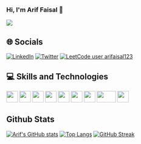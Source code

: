 ### Hi, I'm Arif Faisal 👋
![](https://komarev.com/ghpvc/?username=arifaisal123)

## 🌐 Socials
[![LinkedIn](https://img.shields.io/badge/LinkedIn-%230077B5.svg?logo=linkedin&logoColor=white)](https://www.linkedin.com/in/arifaisal123) [![Twitter](https://img.shields.io/badge/Twitter-%231DA1F2.svg?logo=Twitter&logoColor=white)](https://twitter.com/faisalcodes123) [![LeetCode user arifaisal123](https://img.shields.io/badge/dynamic/json?style=flat&labelColor=black&color=%23ffa116&label=Leetcode&query=solvedOverTotal&url=https%3A%2F%2Fleetcode-badge.vercel.app%2Fapi%2Fusers%2Farifaisal123&logo=leetcode&logoColor=yellow)](https://leetcode.com/arifaisal123/)

## 💻 Skills and Technologies
<p align="left">
  <img src="https://upload.wikimedia.org/wikipedia/commons/a/a7/React-icon.svg" height="30" width="30"/> 
  <img src="https://avatars.githubusercontent.com/u/317776?s=200&v=4" height="30" width="30"/>
  <img src="https://upload.wikimedia.org/wikipedia/en/thumb/3/30/Java_programming_language_logo.svg/300px-Java_programming_language_logo.svg.png" height="30"
       width="30"/>
  <img src="https://www.mysql.com/common/logos/powered-by-mysql-167x86.png" height="30" width="30"/> 
  <img src="https://cdn-icons-png.flaticon.com/512/6132/6132222.png" height="30" width="30"/>
  <img src="https://encrypted-tbn0.gstatic.com/images?q=tbn:ANd9GcRjl0vEakPtx6iubXI-VLP56s36ZNRp30DEsw&usqp=CAU" height="30" width="30"/>
  <img src="https://upload.wikimedia.org/wikipedia/commons/thumb/d/d5/CSS3_logo_and_wordmark.svg/1200px-CSS3_logo_and_wordmark.svg.png" height="30" width="30"/>
  <img src="https://1000logos.net/wp-content/uploads/2020/09/JavaScript-Logo.png" height="30" width="50"/>
  <img src="https://git-scm.com/images/logos/downloads/Git-Icon-1788C.png" height="30" width="30"/>
</p>

## Github Stats
[![Arif's GitHub stats](https://github-readme-stats.vercel.app/api?username=arifaisal123)](https://github.com/anuraghazra/github-readme-stats)
[![Top Langs](https://github-readme-stats.vercel.app/api/top-langs/?username=arifaisal123)](https://github.com/anuraghazra/github-readme-stats)
[![GitHub Streak](https://github-readme-streak-stats.herokuapp.com?user=arifaisal123)](https://git.io/streak-stats)


<!--
**arifaisal123/arifaisal123** is a ✨ _special_ ✨ repository because its `README.md` (this file) appears on your GitHub profile.

Here are some ideas to get you started:

- 🔭 I’m currently working on ...
- 🌱 I’m currently learning ...
- 👯 I’m looking to collaborate on ...
- 🤔 I’m looking for help with ...
- 💬 Ask me about ...
- 📫 How to reach me: ...
- 😄 Pronouns: ...
- ⚡ Fun fact: ...
-->
